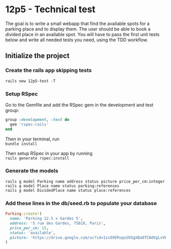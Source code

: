 # 12p5 - Technical test

The goal is to write a small webapp that find the available spots for a parking place and to display them. The user should be able to book a divided place in an available spot.
You will have to pass the first unit tests below and write all needed tests you need, using the TDD workflow.
## Initialize the project

### Create the rails app skipping tests  
`rails new 12p5-test -T`  

### Setup RSpec  
Go to the Gemfile and add the RSpec gem in the development and test group:  
```ruby
group :development, :test do
  gem 'rspec-rails'
end
```  
Then in your terminal, run  
`bundle install` 

Then setup RSpec in your app by running  
`rails generate rspec:install`  

### Generate the models  
`rails g model Parking name address status picture price_per_cm:integer`  
`rails g model Place name status parking:references`  
`rails g model DividedPlace name status place:references`  

### Add these lines in the db/seed.rb to populate your database
```ruby
Parking.create!(
  name: 'Parking 12.5 x Gardes 5',
  address: '5 rue des Gardes, 75018, Paris',
  price_per_cm: 15,
  status: 'available',
  picture: 'https://drive.google.com/uc?id=1zcO9ERuqsUVGgXBa0TCNdVgLvVHRvuzf'
)
```  